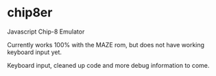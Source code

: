 # chip8er
Javascript Chip-8 Emulator

Currently works 100% with the MAZE rom, but does not have working keyboard input yet.

Keyboard input, cleaned up code and more debug information to come.

